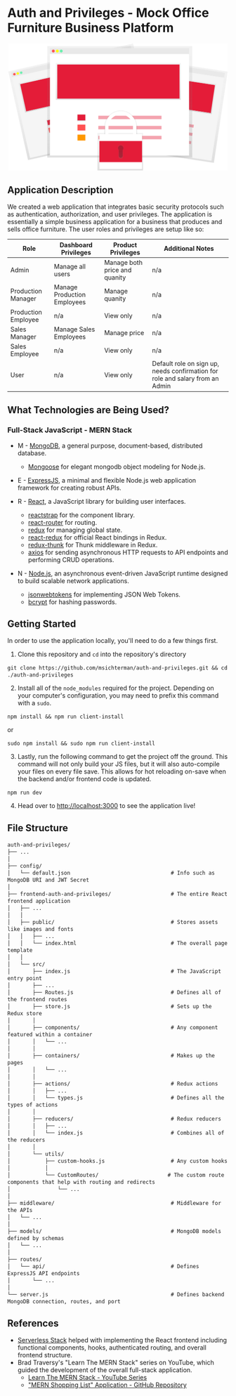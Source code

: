 # Auth and Privileges - Mock Office Furniture Business Platform

<p align="center">
  <img src="./frontend-auth-and-privileges/public/safe.svg" alt="Auth and Privileges illustration" width="500px">
</p>

## Application Description
We created a web application that integrates basic security protocols such as authentication, authorization, and user privileges. The application is essentially a simple business application for a business that produces and sells office furniture. The user roles and privileges are setup like so:

| Role | Dashboard Privileges | Product Privileges | Additional Notes |
| --- | --- | --- | --- |
| Admin | Manage all users | Manage both price and quanity | n/a |
| Production Manager | Manage Production Employees | Manage quanity | n/a |
| Production Employee | n/a | View only | n/a |
| Sales Manager | Manage Sales Employees | Manage price | n/a |
| Sales Employee | n/a | View only | n/a |
| User | n/a | View only | Default role on sign up, needs confirmation for role and salary from an Admin |


## What Technologies are Being Used?
### Full-Stack JavaScript - MERN Stack
* M - [MongoDB](https://www.mongodb.com/), a general purpose, document-based, distributed database.
  * [Mongoose](https://mongoosejs.com/) for elegant mongodb object modeling for Node.js.
  
* E - [ExpressJS](https://expressjs.com/), a minimal and flexible Node.js web application framework for creating robust APIs.

* R - [React](https://reactjs.org/), a JavaScript library for building user interfaces.
  * [reactstrap](https://reactstrap.github.io/) for the component library.
  * [react-router](https://reacttraining.com/react-router/) for routing.
  * [redux](https://redux.js.org/) for managing global state.
  * [react-redux](https://react-redux.js.org/) for official React bindings in Redux.
  * [redux-thunk](https://www.npmjs.com/package/redux-thunk) for Thunk middleware in Redux.
  * [axios](https://www.npmjs.com/package/axios) for sending asynchronous HTTP requests to API endpoints and performing CRUD operations.
  
* N - [Node.js](https://nodejs.org/), an asynchronous event-driven JavaScript runtime designed to build scalable network applications.
  * [jsonwebtokens](https://www.npmjs.com/package/jsonwebtoken) for implementing JSON Web Tokens.
  * [bcrypt](https://www.npmjs.com/package/bcrypt) for hashing passwords.

## Getting Started
In order to use the application locally, you'll need to do a few things first.

1. Clone this repository and `cd` into the repository's directory
```
git clone https://github.com/msichterman/auth-and-privileges.git && cd ./auth-and-privileges
```

2. Install all of the `node_modules` required for the project. Depending on your computer's configuration, you may need to prefix this command with a `sudo`.
```
npm install && npm run client-install
```
or
```
sudo npm install && sudo npm run client-install
```

3. Lastly, run the following command to get the project off the ground. This command will not only build your JS files, but it will also auto-compile your files on every file save. This allows for hot reloading on-save when the backend and/or frontend code is updated.

```
npm run dev
```

4. Head over to [http://localhost:3000](http://localhost:3000) to see the application live!

## File Structure

    auth-and-privileges/
    ├── ...
    │
    ├── config/                                 
    │   └── default.json                                # Info such as MongoDB URI and JWT Secret
    │
    ├── frontend-auth-and-privileges/                   # The entire React frontend application
    │   ├── ...
    │   │
    │   ├── public/                                     # Stores assets like images and fonts
    │   │   ├── ...
    │   │   └── index.html                              # The overall page template
    │   │
    │   └── src/
    │       ├── index.js                                # The JavaScript entry point
    │       ├── ...
    │       ├── Routes.js                               # Defines all of the frontend routes                            
    │       ├── store.js                                # Sets up the Redux store
    │       │
    │       ├── components/                             # Any component featured within a container
    │       │   └── ...
    │       │
    │       ├── containers/                             # Makes up the pages
    │       │   └── ...
    │       │
    │       ├── actions/                                # Redux actions
    │       │   ├── ...
    │       │   └── types.js                            # Defines all the types of actions
    │       │
    │       ├── reducers/                               # Redux reducers
    │       │   ├── ...
    │       │   └── index.js                            # Combines all of the reducers
    │       │
    │       └── utils/
    │           ├── custom-hooks.js                     # Any custom hooks
    │           │
    │           └── CustomRoutes/                      # The custom route components that help with routing and redirects
    │               └── ...
    │
    ├── middleware/                                     # Middleware for the APIs
    │   └── ...
    │
    ├── models/                                         # MongoDB models defined by schemas
    │   └── ...
    │
    ├── routes/
    │   └── api/                                        # Defines ExpressJS API endpoints 
    │       └── ...
    │
    └── server.js                                       # Defines backend MongoDB connection, routes, and port

## References
* [Serverless Stack](https://serverless-stack.com/#table-of-contents) helped with implementing the React frontend including functional components, hooks, authenticated routing, and overall frontend structure.
* Brad Traversy's "Learn The MERN Stack" series on YouTube, which guided the development of the overall full-stack application.
    * [Learn The MERN Stack - YouTube Series](https://www.youtube.com/playlist?list=PLillGF-RfqbbiTGgA77tGO426V3hRF9iE)
    * ["MERN Shopping List" Application - GitHub Repository](https://github.com/bradtraversy/mern_shopping_list)

